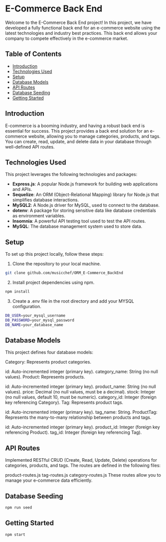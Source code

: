 # E-Commerce Back End

Welcome to the E-Commerce Back End project! In this project, we have developed a fully functional back end for an e-commerce website using the latest technologies and industry best practices. This back end allows your company to compete effectively in the e-commerce market.

## Table of Contents

- [Introduction](#introduction)
- [Technologies Used](#technologies-used)
- [Setup](#setup)
- [Database Models](#database-models)
- [API Routes](#api-routes)
- [Database Seeding](#database-seeding)
- [Getting Started](#getting-started)

## Introduction

E-commerce is a booming industry, and having a robust back end is essential for success. This project provides a back end solution for an e-commerce website, allowing you to manage categories, products, and tags. You can create, read, update, and delete data in your database through well-defined API routes.

## Technologies Used

This project leverages the following technologies and packages:

- **Express.js**: A popular Node.js framework for building web applications and APIs.
- **Sequelize**: An ORM (Object-Relational Mapping) library for Node.js that simplifies database interactions.
- **MySQL2**: A Node.js driver for MySQL, used to connect to the database.
- **dotenv**: A package for storing sensitive data like database credentials as environment variables.
- **Insomnia**: A powerful API testing tool used to test the API routes.
- **MySQL**: The database management system used to store data.

## Setup

To set up this project locally, follow these steps:

1. Clone the repository to your local machine.

```bash
git clone github.com/musicchef/ORM_E-Commerce_BackEnd
```

2. Install project dependencies using npm.

```bash
npm install
```

3. Create a .env file in the root directory and add your MYSQL configuration.

```bash
DB_USER=your_mysql_username
DB_PASSWORD=your_mysql_password
DB_NAME=your_database_name
```

## Database Models

This project defines four database models:

Category: Represents product categories.

id: Auto-incremented integer (primary key).
category_name: String (no null values).
Product: Represents products.

id: Auto-incremented integer (primary key).
product_name: String (no null values).
price: Decimal (no null values, must be a decimal).
stock: Integer (no null values, default 10, must be numeric).
category_id: Integer (foreign key referencing Category).
Tag: Represents product tags.

id: Auto-incremented integer (primary key).
tag_name: String.
ProductTag: Represents the many-to-many relationship between products and tags.

id: Auto-incremented integer (primary key).
product_id: Integer (foreign key referencing Product).
tag_id: Integer (foreign key referencing Tag).

## API Routes
Implemented RESTful CRUD (Create, Read, Update, Delete) operations for categories, products, and tags. The routes are defined in the following files:

product-routes.js
tag-routes.js
category-routes.js
These routes allow you to manage your e-commerce data efficiently.

## Database Seeding
```bash
npm run seed
```

## Getting Started
```bash
npm start
```

